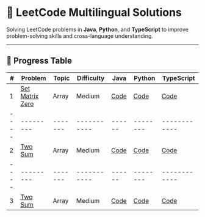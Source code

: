 # 🚀 LeetCode Multilingual Solutions

Solving LeetCode problems in **Java**, **Python**, and **TypeScript** to improve problem-solving skills and cross-language understanding.

---

## 📅 Progress Table

| #  | Problem | Topic | Difficulty | Java | Python | TypeScript |
|----|---------|-------|-----------|------|--------|------------|
| 1  | [Set Matrix Zero](https://leetcode.com/problems/set-matrix-zeroes/) | Array | Medium | [Code](./Java/Arrays/SetMatrixZero.java) | [Code](./Python/Arrays/SetMatrixZero.py) | [Code](./TypeScript/Arrays/SetMatrixZero.ts) |
|----|---------|-------|-----------|------|--------|------------|
| 2 | [Two Sum](https://leetcode.com/problems/two-sum/) | Array | Medium | [Code](./Java/Arrays/TwoSum.java) | [Code](./Python/Arrays/TwoSum.py) | [Code](./TypeScript/Arrays/TwoSum.ts) |
|----|---------|-------|-----------|------|--------|------------|
| 3 | [Two Sum](https://leetcode.com/problems/pascals-triangle/) | Array | Medium | [Code](./Java/Arrays/PascalTriangle.java) | [Code](./Python/Arrays/PascalTriangle.py) | [Code](./TypeScript/Arrays/PascalTriangle.ts) |

